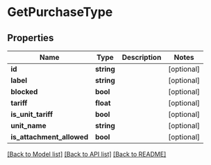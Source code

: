 # GetPurchaseType

## Properties

 Name                      | Type       | Description | Notes      
---------------------------|------------|-------------|------------
 **id**                    | **string** |             | [optional] 
 **label**                 | **string** |             | [optional] 
 **blocked**               | **bool**   |             | [optional] 
 **tariff**                | **float**  |             | [optional] 
 **is_unit_tariff**        | **bool**   |             | [optional] 
 **unit_name**             | **string** |             | [optional] 
 **is_attachment_allowed** | **bool**   |             | [optional] 

[[Back to Model list]](../../README.md#documentation-for-models) [[Back to API list]](../../README.md#documentation-for-api-endpoints) [[Back to README]](../../README.md)


